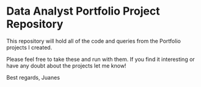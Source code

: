 # Data Analyst Portfolio Project Repository

This repository will hold all of the code and queries from the Portfolio projects I created.

Please feel free to take these and run with them. If you find it interesting or have any doubt about the projects let me know!

Best regards, Juanes


